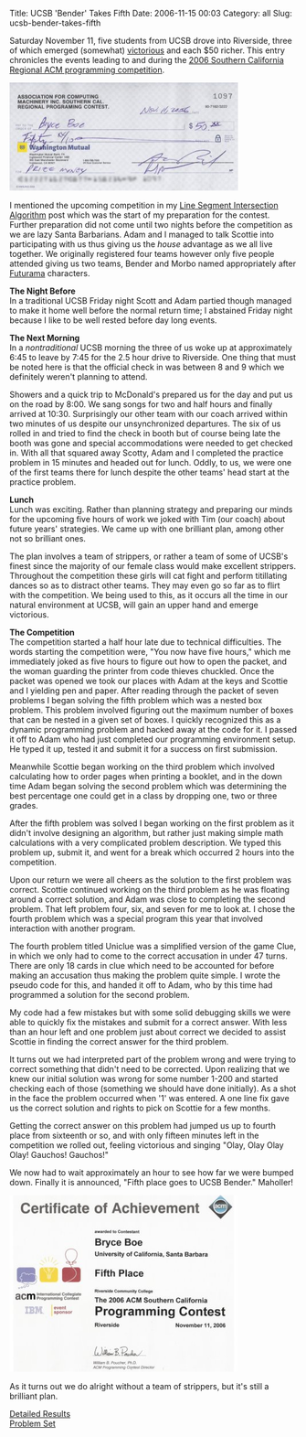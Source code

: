 Title: UCSB 'Bender' Takes Fifth
Date: 2006-11-15 00:03
Category: all
Slug: ucsb-bender-takes-fifth

Saturday November 11, five students from UCSB drove into Riverside,
three of which emerged (somewhat) [victorious][] and each $50 richer.
This entry chronicles the events leading to and during the [2006
Southern California Regional ACM programming competition][].

![ACM $50 Check][]

I mentioned the upcoming competition in my [Line Segment Intersection
Algorithm][] post which was the start of my preparation for the contest.
Further preparation did not come until two nights before the competition
as we are lazy Santa Barbarians. Adam and I managed to talk Scottie into
participating with us thus giving us the *house* advantage as we all
live together. We originally registered four teams however only five
people attended giving us two teams, Bender and Morbo named
appropriately after [Futurama][] characters.

**The Night Before**  
In a traditional UCSB Friday night Scott and Adam partied though
managed to make it home well before the normal return time; I abstained
Friday night because I like to be well rested before day long events.

**The Next Morning**  
In a *nontraditional* UCSB morning the three of us woke up at
approximately 6:45 to leave by 7:45 for the 2.5 hour drive to Riverside.
One thing that must be noted here is that the official check in was
between 8 and 9 which we definitely weren't planning to attend.

Showers and a quick trip to McDonald's prepared us for the day and put
us on the road by 8:00. We sang songs for two and half hours and finally
arrived at 10:30. Surprisingly our other team with our coach arrived
within two minutes of us despite our unsynchronized departures. The six
of us rolled in and tried to find the check in booth but of course being
late the booth was gone and special accommodations were needed to get
checked in. With all that squared away Scotty, Adam and I completed the
practice problem in 15 minutes and headed out for lunch. Oddly, to us,
we were one of the first teams there for lunch despite the other teams'
head start at the practice problem.

**Lunch**  
Lunch was exciting. Rather than planning strategy and preparing our
minds for the upcoming five hours of work we joked with Tim (our coach)
about future years' strategies. We came up with one brilliant plan,
among other not so brilliant ones.

The plan involves a team of strippers, or rather a team of some of
UCSB's finest since the majority of our female class would make
excellent strippers. Throughout the competition these girls will cat
fight and perform titillating dances so as to distract other teams. They
may even go so far as to flirt with the competition. We being used to
this, as it occurs all the time in our natural environment at UCSB, will
gain an upper hand and emerge victorious.

**The Competition**  
The competition started a half hour late due to technical difficulties.
The words starting the competition were, "You now have five hours,"
which me immediately joked as five hours to figure out how to open the
packet, and the woman guarding the printer from code thieves chuckled.
Once the packet was opened we took our places with Adam at the keys and
Scottie and I yielding pen and paper. After reading through the packet
of seven problems I began solving the fifth problem which was a nested
box problem. This problem involved figuring out the maximum number of
boxes that can be nested in a given set of boxes. I quickly recognized
this as a dynamic programming problem and hacked away at the code for
it. I passed it off to Adam who had just completed our programming
environment setup. He typed it up, tested it and submit it for a success
on first submission.

Meanwhile Scottie began working on the third problem which involved
calculating how to order pages when printing a booklet, and in the down
time Adam began solving the second problem which was determining the
best percentage one could get in a class by dropping one, two or three
grades.

After the fifth problem was solved I began working on the first problem
as it didn't involve designing an algorithm, but rather just making
simple math calculations with a very complicated problem description. We
typed this problem up, submit it, and went for a break which occurred 2
hours into the competition.

Upon our return we were all cheers as the solution to the first problem
was correct. Scottie continued working on the third problem as he was
floating around a correct solution, and Adam was close to completing the
second problem. That left problem four, six, and seven for me to look
at. I chose the fourth problem which was a special program this year
that involved interaction with another program.

The fourth problem titled Uniclue was a simplified version of the game
Clue, in which we only had to come to the correct accusation in under 47
turns. There are only 18 cards in clue which need to be accounted for
before making an accusation thus making the problem quite simple. I
wrote the pseudo code for this, and handed it off to Adam, who by this
time had programmed a solution for the second problem.

My code had a few mistakes but with some solid debugging skills we were
able to quickly fix the mistakes and submit for a correct answer. With
less than an hour left and one problem just about correct we decided to
assist Scottie in finding the correct answer for the third problem.

It turns out we had interpreted part of the problem wrong and were
trying to correct something that didn't need to be corrected. Upon
realizing that we knew our initial solution was wrong for some number
1-200 and started checking each of those (something we should have done
initially). As a shot in the face the problem occurred when '1' was
entered. A one line fix gave us the correct solution and rights to pick
on Scottie for a few months.

Getting the correct answer on this problem had jumped us up to fourth
place from sixteenth or so, and with only fifteen minutes left in the
competition we rolled out, feeling victorious and singing "Olay, Olay
Olay Olay! Gauchos! Gauchos!"

We now had to wait approximately an hour to see how far we were bumped
down. Finally it is announced, "Fifth place goes to UCSB Bender."
Maholler!

![ACM 5th Place Certificate][]

As it turns out we do alright without a team of strippers, but it's
still a brilliant plan.

[Detailed Results][]  
[Problem Set][]

  [victorious]: http://icpc.baylor.edu/icpc/regionals/ViewRegionalStandings.asp?ContestID=767
  [2006 Southern California Regional ACM programming competition]: http://www.socalcontest.org/
  [ACM $50 Check]: /images/2006/11/2006-acmcheck.jpg
  [Line Segment Intersection Algorithm]: /2006/10/23/line-segment-intersection-algorithm/
  [Futurama]: http://en.wikipedia.org/wiki/Futurama
  [ACM 5th Place Certificate]: /images/2006/11/2006-acmfifthplace.jpg
  [Detailed Results]: http://www.socalcontest.org/champs/details-2006.html
  [Problem Set]: http://www.socalcontest.org/prev_probs/2006.zip
